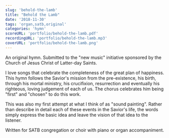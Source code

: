 ```yaml
---
slug: 'behold-the-lamb'
title: "Behold the Lamb"
date: '2018-11-30'
tags: 'organ,satb,original'
categories: 'hymn'
scoreURL: 'portfolio/behold-the-lamb.pdf'
recordingURL: 'portfolio/behold-the-lamb.mp3'
coverURL: 'portfolio/behold-the-lamb.png'
---
```

An original hymn. Submitted to the "new music" initiative sponsored by the Church of Jesus Christ of Latter-day Saints. 

I love songs that celebrate the completeness of the great plan of happiness.  This hymn follows the Savior's mission from the pre-existence, his birth, through his mortal ministry, his crucifixion, resurrection and eventually his righteous, loving judgement of each of us.  The chorus celebrates him being "first" and "chosen" to do this work. 

This was also my first attempt at what I think of as "sound painting".  Rather than describe in detail each of these events in the Savior's life, the words simply express the basic idea and leave the vision of that idea to the listener. 

Written for SATB congregation or choir with piano or organ accompaniment.